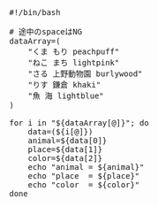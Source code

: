 <pre>
#!/bin/bash

# 途中のspaceはNG
dataArray=(
    "くま もり peachpuff"
    "ねこ まち lightpink"
    "さる 上野動物園 burlywood"
    "りす 鎌倉 khaki"
    "魚 海 lightblue"
)

for i in "${dataArray[@]}"; do
    data=(${i[@]})
    animal=${data[0]}
    place=${data[1]}
    color=${data[2]}
    echo "animal = ${animal}"
    echo "place  = ${place}"
    echo "color  = ${color}"
done
